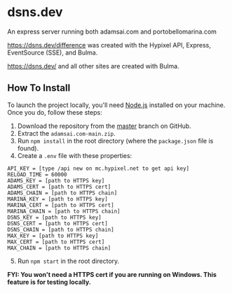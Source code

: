 # dsns.dev
An express server running both adamsai.com and portobellomarina.com

https://dsns.dev/difference was created with the Hypixel API, Express, EventSource (SSE), and Bulma.

https://dsns.dev/ and all other sites are created with Bulma.


## How To Install

To launch the project locally, you'll need [Node.js](https://nodejs.org/en/) installed on your machine. Once you do, follow these steps:
1. Download the repository from the [master](https://github.com/dsnsgithub/adamsai.com) branch on GitHub.
2. Extract the `adamsai.com-main.zip`.
3. Run `npm install` in the root directory (where the `package.json` file is found).
4. Create a `.env` file with these properties:
```
API_KEY = [type /api new on mc.hypixel.net to get api key]
RELOAD_TIME = 60000
ADAMS_KEY = [path to HTTPS key]
ADAMS_CERT = [path to HTTPS cert]
ADAMS_CHAIN = [path to HTTPS chain]
MARINA_KEY = [path to HTTPS key]
MARINA_CERT = [path to HTTPS cert]
MARINA_CHAIN = [path to HTTPS chain]
DSNS_KEY = [path to HTTPS key]
DSNS_CERT = [path to HTTPS cert]
DSNS_CHAIN = [path to HTTPS chain]
MAX_KEY = [path to HTTPS key]
MAX_CERT = [path to HTTPS cert]
MAX_CHAIN = [path to HTTPS chain]
```
5. Run `npm start` in the root directory.


**FYI: You won't need a HTTPS cert if you are running on Windows.  This feature is for testing locally.**
